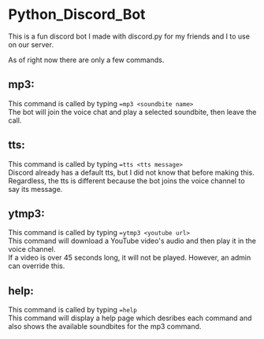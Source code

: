 # Python_Discord_Bot

This is a fun discord bot I made with discord.py for my friends and I to use on our server.

As of right now there are only a few commands.  

## mp3: 
This command is called by typing `=mp3 <soundbite name>`  
  The bot will join the voice chat and play a selected soundbite, then leave the call.
  
## tts:   
This command is called by typing `=tts <tts message>`  
  Discord already has a default tts, but I did not know that before making this.  
  Regardless, the tts is different because the bot joins the voice channel to say its message.  
  
## ytmp3: 
This command is called by typing `=ytmp3 <youtube url>`  
  This command will download a YouTube video's audio and then play it in the voice channel.  
  If a video is over 45 seconds long, it will not be played. However, an admin can override this.  

## help:  
This command is called by typing `=help`  
  This command will display a help page which desribes each command and also shows the available soundbites for the mp3 command.  
